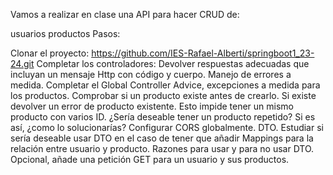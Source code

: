 Vamos a realizar en clase una API para hacer CRUD de:

usuarios
productos
Pasos:

Clonar el proyecto: https://github.com/IES-Rafael-Alberti/springboot1_23-24.git
Completar los controladores:
Devolver respuestas adecuadas que incluyan un mensaje Http con código y cuerpo.
Manejo de errores a medida. Completar el Global Controller Advice, excepciones a medida para los productos.
Comprobar si un producto existe antes de crearlo. Si existe devolver un error de producto existente. Esto impide tener un mismo producto con varios ID. ¿Sería deseable tener  un producto repetido? Si es así, ¿como lo solucionarías?
Configurar CORS globalmente.
DTO. Estudiar si sería deseable usar DTO en el caso de tener que añadir Mappings para la relación entre usuario y producto. Razones para usar y para no usar DTO.
Opcional, añade una petición GET para un usuario y sus productos.